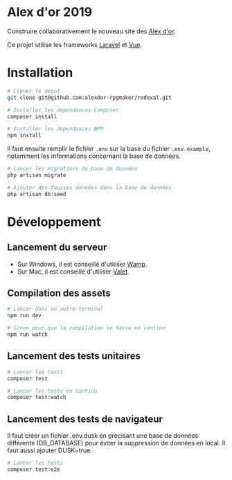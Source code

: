 # Alex d'or 2019

Construire collaborativement le nouveau site des [Alex d'or](https://www.alexdor.info).

Ce projet utilise les frameworks [Laravel](https://laravel.com) et [Vue](https://vuejs.org).

# Installation

```bash
# Cloner le dépot
git clone git@github.com:alexdor-rpgmaker/rodexal.git

# Installer les dépendances Composer
composer install

# Installer les dépendances NPM
npm install
```

Il faut ensuite remplir le fichier `.env` sur la base du fichier `.env.example`, notamment les informations concernant la base de données.

```bash
# Lancer les migrations de base de données
php artisan migrate

# Ajouter des fausses données dans la base de données
php artisan db:seed
```

# Développement

## Lancement du serveur

- Sur Windows, il est conseillé d'utiliser [Wamp](http://www.wampserver.com).
- Sur Mac, il est conseillé d'utiliser [Valet](https://laravel.com/docs/5.7/valet).

## Compilation des assets

```bash
# Lancer dans un autre terminal
npm run dev

# Sinon pour que la compilation se fasse en continu
npm run watch
```

## Lancement des tests unitaires

```bash
# Lancer les tests
composer test

# Lancer les tests en continu
composer test:watch
```

## Lancement des tests de navigateur

Il faut créer un fichier .env.dusk en précisant une base de données différente (DB_DATABASE) pour éviter la suppression de données en local. Il faut aussi ajouter DUSK=true.

```bash
# Lancer les tests
composer test:e2e
```

